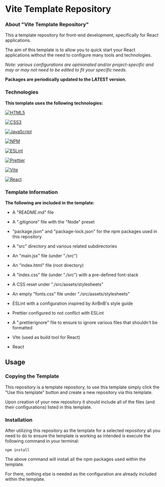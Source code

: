 # Vite Template Repository

### About "Vite Template Repository"

This a template repository for front-end development, specifically for React applications.

The aim of this template is to allow you to quick start your React applications without the need to configure many tools and technologies.

*Note: various configurations are opinionated and/or project-specific and may or may not need to be edited to fit your specific needs.*

**Packages are periodically updated to the LATEST version.**

### Technologies

**This template uses the following technologies:**

[![HTML5](https://img.shields.io/badge/html5-%23E34F26.svg?style=for-the-badge&logo=html5&logoColor=white)](#)

[![CSS3](https://img.shields.io/badge/css3-%231572B6.svg?style=for-the-badge&logo=css3&logoColor=white)](#)

[![JavaScript](https://img.shields.io/badge/javascript-%23323330.svg?style=for-the-badge&logo=javascript&logoColor=%23F7DF1E)](#)

[![NPM](https://img.shields.io/badge/NPM-%23CB3837.svg?style=for-the-badge&logo=npm&logoColor=white)](https://www.npmjs.com/)

[![ESLint](https://img.shields.io/badge/ESLint-4B3263?style=for-the-badge&logo=eslint&logoColor=white)](https://eslint.org/)

[![Prettier](https://img.shields.io/badge/prettier-%23F7B93E.svg?style=for-the-badge&logo=prettier&logoColor=black)](https://prettier.io/)

[![Vite](https://img.shields.io/badge/vite-%23646CFF.svg?style=for-the-badge&logo=vite&logoColor=white)](https://vite.dev/)

[![React](https://img.shields.io/badge/react-%2320232a.svg?style=for-the-badge&logo=react&logoColor=%2361DAFB)](https://react.dev/)

### Template Information

**The following are included in the template:**

- A "README.md" file

- A ".gitignore" file with the "Node" preset

- "package.json" and "package-lock.json" for the npm packages used in this repository

- A "src" directory and various related subdirectories

- An "main.jsx" file (under "./src")

- An "index.html" file (root directory)

- A "index.css" file (under "./src") with a pre-defined font-stack

- A CSS reset under "./src/assets/stylesheets"

- An empty "fonts.css" file under "./src/assets/stylesheets"

- ESLint with a configuration inspired by AirBnB's style guide

- Prettier configured to not conflict with ESLint

- A ".prettierignore" file to ensure to ignore various files that shouldn't be formatted

- Vite (used as build tool for React)

- React

## Usage

### Copying the Template

This repository is a template repository, to use this template simply click the "Use this template" button and create a new repository via this template.

Upon creation of your new repository it should include all of the files (and their configurations) listed in this template.

### Installation

After utilizing this repository as the template for a selected repository all you need to do to ensure the template is working as intended is execute the following command in your terminal:

`npm install`

The above command will install all the npm packages used within the template.

For there, nothing else is needed as the configuration are already included within the template.